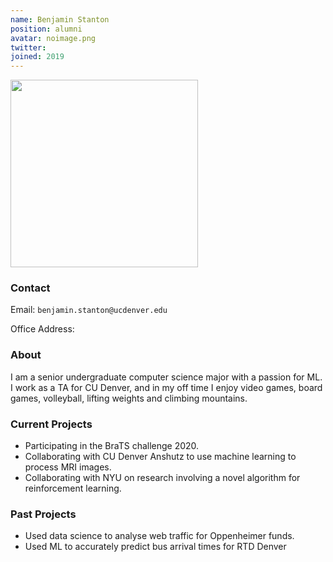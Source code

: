 ```yaml
---
name: Benjamin Stanton 
position: alumni
avatar: noimage.png
twitter:
joined: 2019
---
```


<img width="300" src="{{site.baseurl}}/images/people/{{page.avatar}}" data-action="zoom">

### Contact

Email: `benjamin.stanton@ucdenver.edu`<br>

Office Address: <br>

### About
I am a senior undergraduate computer science major with a passion for ML. I work as a TA for CU Denver, and in my off time I enjoy video games, board games, volleyball, lifting weights and climbing mountains. 

### Current Projects

- Participating in the BraTS challenge 2020. 
- Collaborating with CU Denver Anshutz to use machine learning to process MRI images. 
- Collaborating with NYU on research involving a novel algorithm for reinforcement learning. 
 
### Past Projects
- Used data science to analyse web traffic for Oppenheimer funds. 
- Used ML to accurately predict bus arrival times for RTD Denver

